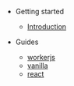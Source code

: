 - Getting started

  - [Introduction](README.md)

- Guides

  - [workerjs](worker.md)
  - [vanilla](vanilla.md)
  - [react](react.md)
